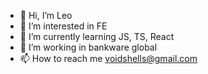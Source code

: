 - 👋 Hi, I’m Leo
- 👀 I’m interested in FE
- 🌱 I’m currently learning JS, TS, React
- 💞️ I’m working in bankware global
- 📫 How to reach me voidshells@gmail.com

<!---
VoidShell/VoidShell is a ✨ special ✨ repository because its `README.md` (this file) appears on your GitHub profile.
You can click the Preview link to take a look at your changes.
--->
